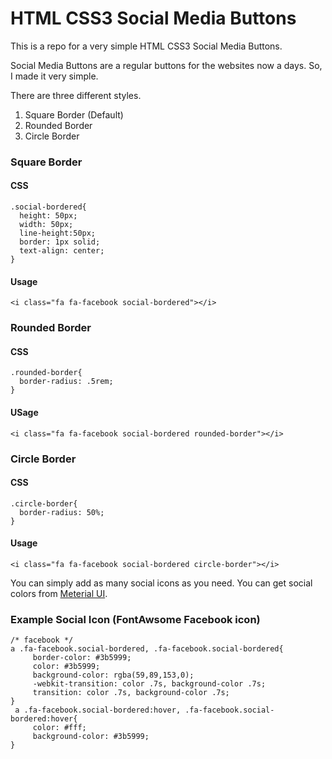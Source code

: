 # HTML CSS3 Social Media Buttons

This is a repo for a very simple HTML CSS3 Social Media Buttons.

Social Media Buttons are a regular buttons for the websites now a days. So, I made it very simple. 

There are three different styles. 
1. Square Border (Default)
2. Rounded Border
3. Circle Border



### Square Border 

#### CSS

```
.social-bordered{
  height: 50px;
  width: 50px;
  line-height:50px;
  border: 1px solid;
  text-align: center;
}
```
#### Usage
```
<i class="fa fa-facebook social-bordered"></i>
```


### Rounded Border 

#### CSS

```
.rounded-border{
  border-radius: .5rem;
}
```
#### USage
```
<i class="fa fa-facebook social-bordered rounded-border"></i>
```

### Circle Border 

#### CSS

```
.circle-border{
  border-radius: 50%;
}
```
#### Usage
```
<i class="fa fa-facebook social-bordered circle-border"></i>
```

You can simply add as many social icons as you need. You can get social colors from [Meterial UI](https://www.materialui.co/socialcolors "Social Colors").

### Example Social Icon (FontAwsome Facebook icon)

```
/* facebook */
a .fa-facebook.social-bordered, .fa-facebook.social-bordered{
     border-color: #3b5999;
     color: #3b5999;
     background-color: rgba(59,89,153,0);
     -webkit-transition: color .7s, background-color .7s;
     transition: color .7s, background-color .7s;
}
 a .fa-facebook.social-bordered:hover, .fa-facebook.social-bordered:hover{
     color: #fff;
     background-color: #3b5999;
}
```
